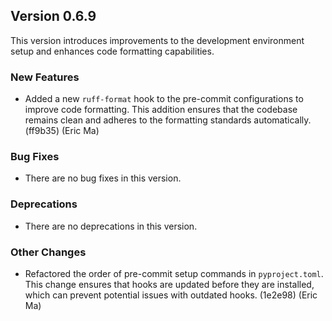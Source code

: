 ## Version 0.6.9

This version introduces improvements to the development environment setup and enhances code formatting capabilities.

### New Features

- Added a new `ruff-format` hook to the pre-commit configurations to improve code formatting. This addition ensures that the codebase remains clean and adheres to the formatting standards automatically. (ff9b35) (Eric Ma)

### Bug Fixes

- There are no bug fixes in this version.

### Deprecations

- There are no deprecations in this version.

### Other Changes

- Refactored the order of pre-commit setup commands in `pyproject.toml`. This change ensures that hooks are updated before they are installed, which can prevent potential issues with outdated hooks. (1e2e98) (Eric Ma)
